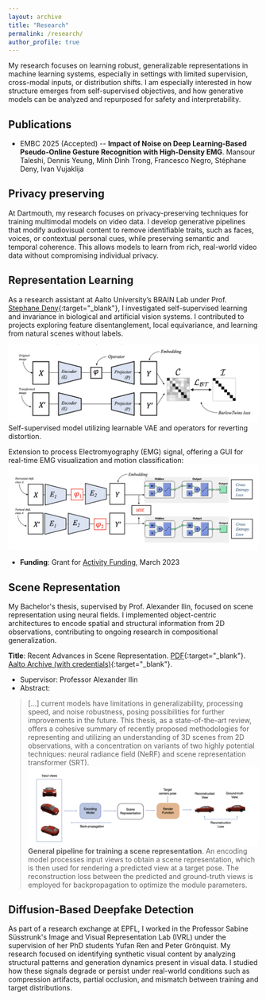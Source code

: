 ```yaml
---
layout: archive
title: "Research"
permalink: /research/
author_profile: true
---
```



My research focuses on learning robust, generalizable representations in machine learning systems, especially in settings with limited supervision, cross-modal inputs, or distribution shifts. I am especially interested in how structure emerges from self-supervised objectives, and how generative models can be analyzed and repurposed for safety and interpretability.

## Publications
*  EMBC 2025 (Accepted) -- **Impact of Noise on Deep Learning-Based Pseudo-Online Gesture Recognition with High-Density EMG**. Mansour Taleshi, Dennis Yeung, Minh Dinh Trong, Francesco Negro, Stéphane Deny, Ivan Vujaklija


## Privacy preserving 
At Dartmouth, my research focuses on privacy-preserving techniques for training multimodal models on video data. I develop generative pipelines that modify audiovisual content to remove identifiable traits, such as faces, voices, or contextual personal cues, while preserving semantic and temporal coherence. This allows models to learn from rich, real-world video data without compromising individual privacy.

## Representation Learning

As a research assistant at Aalto University’s BRAIN Lab under Prof. [Stephane Deny](https://sites.google.com/view/stephanedeny/home){:target="_blank"}, I investigated self-supervised learning and invariance in biological and artificial vision systems. I contributed to projects exploring feature disentanglement, local equivariance, and learning from natural scenes without labels.

![Self-supervised model utilizing learnable VAE and operators for reverting distortion](/images/model.png)
Self-supervised model utilizing learnable VAE and operators for reverting distortion.


Extension to process Electromyography (EMG) signal, offering a GUI for real-time EMG visualization and motion classification:
![Self-supervised model utilizing learnable VAE and operators for reverting distortion](/images/modeEMG.png)


* **Funding**: Grant for [Activity Funding](https://www.hiit.fi/funding/for-researchers/#:~:text=at%20Aalto%20University.-,Activity%20funding,-HIIT%20can%20provide), March 2023


## Scene Representation
My Bachelor's thesis, supervised by Prof. Alexander Ilin, focused on scene representation using neural fields. I implemented object-centric architectures to encode spatial and structural information from 2D observations, contributing to ongoing research in compositional generalization.

**Title**: Recent Advances in Scene Representation. [PDF](https://drive.google.com/file/d/1wU3PXkTytN0deqhuS18uhzqzxmJK51FC/view?usp=sharing){:target="_blank"}. [Aalto Archive (with credentials)](https://urn.fi/URN:NBN:fi:aalto-202305303442){:target="_blank"}.

* Supervisor: Professor Alexander Ilin
* Abstract: 
> [...] current models have limitations in generalizability, processing speed, and noise robustness, posing possibilities for further improvements in the future. This thesis, as a state-of-the-art review, offers a cohesive summary of recently proposed methodologies for representing and utilizing an understanding of 3D scenes from 2D observations, with a concentration on variants of two highly potential techniques: neural radiance field (NeRF) and scene representation transformer (SRT).
![General pipeline for training a scene representation](/images/pipeline.png)
**General pipeline for training a scene representation**. An encoding model processes input views to obtain a scene representation, which is then used for rendering a predicted view at a target pose. The reconstruction loss between the predicted and ground-truth views is employed for backpropagation to optimize the module parameters.



## Diffusion-Based Deepfake Detection
As part of a research exchange at EPFL, I worked in the Professor Sabine Süsstrunk's Image and Visual Representation Lab (IVRL) under the supervision of her PhD students Yufan Ren and Peter Grönquist. My research focused on identifying synthetic visual content by analyzing structural patterns and generation dynamics present in visual data. I studied how these signals degrade or persist under real-world conditions such as compression artifacts, partial occlusion, and mismatch between training and target distributions.



<!-- 
{% if author.googlescholar %}
  You can also find my articles on <u><a href="{{author.googlescholar}}">my Google Scholar profile</a>.</u>
{% endif %}

{% include base_path %}

{% for post in site.publications reversed %}
  {% include archive-single.html %}
{% endfor %}  
 -->